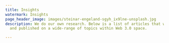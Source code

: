```yaml
---
title: Insights
watermark: Insights
page_header_image: images/steinar-engeland-sgyh_ix9lne-unsplash.jpg
description: We do our own research. Below is a list of articles that we've written
  and published on a wide-range of topics within Web 3.0 space.

---
```

